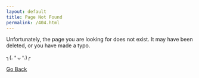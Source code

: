 ```yaml
---
layout: default
title: Page Not Found
permalink: /404.html
---
```

Unfortunately, the page you are looking for does not exist. It may have been deleted, or you have made a typo.

╮(. ❛ ᴗ ❛.)╭

[Go Back](https://nekorosys.github.io/)
